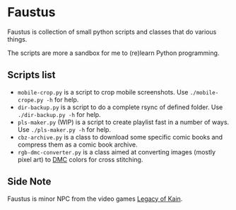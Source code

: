 # Faustus
Faustus is collection of small python scripts and classes that do various
things.

The scripts are more a sandbox for me to (re)learn Python programming.

## Scripts list
- `mobile-crop.py` is a script to crop mobile screenshots.
  Use `./mobile-crope.py -h` for help.
- `dir-backup.py` is a script to do a complete rsync of defined folder.
  Use `./dir-backup.py -h` for help.
- `pls-maker.py` (WIP) is a script to create playlist fast in a number of ways.
  Use `./pls-maker.py -h` for help.
- `cbz-archive.py` is a class to download some specific comic books and
compress them as a comic book archive.
- `rgb-dmc-converter.py` is a class aimed at converting images (mostly pixel
art) to [DMC](http://www.dmc.fr) colors for cross stitching.

## Side Note
Faustus is minor NPC from the video games
[Legacy of Kain](https://en.wikipedia.org/wiki/Legacy_of_Kain).
